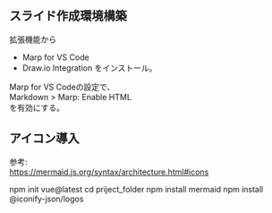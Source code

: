  ## スライド作成環境構築
拡張機能から  
- Marp for VS Code
- Draw.io Integration
をインストール。  

Marp for VS Codeの設定で、  
Markdown > Marp: Enable HTML  
を有効にする。

## アイコン導入
参考:  
https://mermaid.js.org/syntax/architecture.html#icons  

npm init vue@latest
cd priject_folder
npm install mermaid
npm install @iconify-json/logos